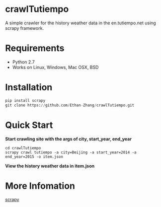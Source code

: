 # crawlTutiempo
A simple crawler for the history weather data in the en.tutiempo.net using scrapy framework.

# Requirements
* Python 2.7
* Works on Linux, Windows, Mac OSX, BSD

# Installation
```Python
pip install scrapy
git clone https://github.com/Ethan-Zhang/crawlTutiempo.git
```

# Quick Start
**Start crawling site with the args of city, start_year, end_year**
```
cd crawlTutiempo
scrapy crawl tutiempo -a city=Beijing -a start_year=2014 -a end_year=2015 -o item.json
```
**View the history weather data in item.json**

# More Infomation
[scrapy](https://github.com/scrapy/scrapy)

